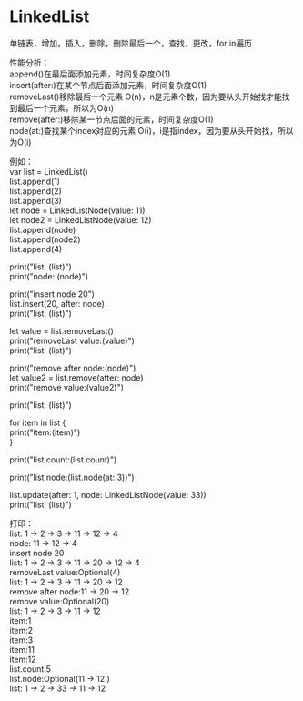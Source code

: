 # LinkedList
单链表，增加，插入，删除，删除最后一个，查找，更改，for in遍历

性能分析：  
append()在最后面添加元素，时间复杂度O(1)  
insert(after:)在某个节点后面添加元素，时间复杂度O(1)  
removeLast()移除最后一个元素 O(n)，n是元素个数，因为要从头开始找才能找到最后一个元素，所以为O(n)  
remove(after:)移除某一节点后面的元素，时间复杂度O(1)  
node(at:)查找某个index对应的元素 O(i)，i是指index，因为要从头开始找，所以为O(i)  

例如：  
var list = LinkedList<Int>()  
list.append(1)  
list.append(2)  
list.append(3)  
let node = LinkedListNode(value: 11)  
let node2 = LinkedListNode(value: 12)  
list.append(node)  
list.append(node2)  
list.append(4)  

print("list: \(list)")  
print("node: \(node)")  

print("insert node 20")  
list.insert(20, after: node)  
print("list: \(list)")  

let value = list.removeLast()  
print("removeLast value:\(value)")  
print("list: \(list)")  

print("remove after node:\(node)")  
let value2 = list.remove(after: node)  
print("remove value:\(value2)")  

print("list: \(list)")  

for item in list {  
    print("item:\(item)")  
}  

print("list.count:\(list.count)")  

print("list.node:\(list.node(at: 3))")  

list.update(after: 1, node: LinkedListNode(value: 33))  
print("list: \(list)")  

打印：  
list: 1 -> 2 -> 3 -> 11 -> 12 -> 4       
node: 11 -> 12 -> 4   
insert node 20  
list: 1 -> 2 -> 3 -> 11 -> 20 -> 12 -> 4      
removeLast value:Optional(4)  
list: 1 -> 2 -> 3 -> 11 -> 20 -> 12     
remove after node:11 -> 20 -> 12    
remove value:Optional(20)  
list: 1 -> 2 -> 3 -> 11 -> 12      
item:1  
item:2  
item:3  
item:11  
item:12  
list.count:5  
list.node:Optional(11 -> 12 )  
list: 1 -> 2 -> 33 -> 11 -> 12    
